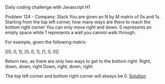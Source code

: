 Daily coding challenge with Javascript H1

Problem 124 - Company: Slack
You are given an N by M matrix of 0s and 1s. Starting from the top left corner, how many ways are there to reach the bottom right corner You can only move right and down. 0 represents an empty space while 1 represents a wall you cannot walk through.

For example, given the following matrix:

[[0, 0, 1],
[0, 0, 1],
[1, 0, 0]]

Return two, as there are only two ways to get to the bottom right:
Right, down, down, right
Down, right, down, right

The top left corner and bottom right corner will always be 0.
[Solution](./121-140/problem-124.js)

